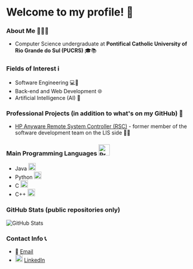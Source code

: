 # Welcome to my profile! 👋

### About Me 🙋‍♂️📝
- Computer Science undergraduate at **Pontifical Catholic University of Rio Grande do Sul (PUCRS)** 🎓📚

### Fields of Interest ℹ
- Software Engineering 💻🔧
- Back-end and Web Development 🌐
- Artificial Intelligence (AI) 🤖

### Professional Projects (in addition to what's on my GitHub) 🚀
- [HP Anyware Remote System Controller (RSC)](https://www.hp.com/us-en/solutions/anyware-remote-system-controller.html) - former member of the software development team on the LIS side 👨‍💻

### Main Programming Languages <img src="https://cdn-icons-png.flaticon.com/512/3655/3655567.png" alt="Programming languages icon" width="30" height="30">
- Java <img src="https://cdn.jsdelivr.net/gh/devicons/devicon/icons/java/java-original.svg" alt="Java icon" width="20" height="20" />
- Python <img src="https://cdn.jsdelivr.net/gh/devicons/devicon/icons/python/python-original.svg" alt="Python icon" width="20" height="20" />
- C <img src="https://cdn.jsdelivr.net/gh/devicons/devicon/icons/c/c-original.svg" alt="C language icon" width="20" height="20" />
- C++ <img src="https://cdn.jsdelivr.net/gh/devicons/devicon/icons/cplusplus/cplusplus-original.svg" alt="CPP language icon" width="20" height="20" />

### GitHub Stats (public repositories only)
![GitHub Stats](https://github-readme-stats.vercel.app/api?username=rsuffert&show_icons=true&count_private=true&theme=radical)

### Contact Info 📞
- 📧 [Email](mailto:ricardobsuffert@gmail.com)
- <img src="https://cdn.jsdelivr.net/gh/devicons/devicon/icons/linkedin/linkedin-original.svg" alt="LinkedIn" width="20" height="20" /> [LinkedIn](https://www.linkedin.com/in/ricardo-suffert/)
